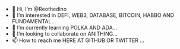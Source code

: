 - 👋 Hi, I’m @Reothedino
- 👀 I’m interested in DEFI, WEB3, DATABASE, BITCOIN, HABBO AND FUNDAMENTAL...
- 🌱 I’m currently learning POLKA AND ADA...
- 💞️ I’m looking to collaborate on ANITHING...
- 📫 How to reach me HERE AT GITHUB OR TWITTER ...

<!---
Reothedino/Reothedino is a ✨ special ✨ repository because its `README.md` (this file) appears on your GitHub profile.
You can click the Preview link to take a look at your changes.
--->
